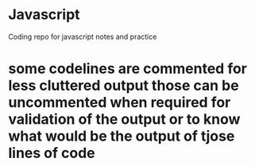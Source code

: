 # Javascript
Coding repo for javascript notes and practice
# some codelines are commented for less cluttered output those can be uncommented when required for validation of the output or to know what would be the output of tjose lines of code
